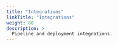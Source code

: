 ```yaml
---
title: "Integrations"
linkTitle: "Integrations"
weight: 80
description: >
  Pipeline and deployment integrations.
---
```

